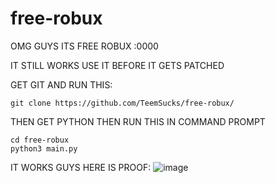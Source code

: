 # free-robux
OMG GUYS ITS FREE ROBUX :0000

IT STILL WORKS USE IT BEFORE IT GETS PATCHED

GET GIT AND RUN THIS:
```
git clone https://github.com/TeemSucks/free-robux/
```
THEN GET PYTHON THEN RUN THIS IN COMMAND PROMPT
```
cd free-robux
python3 main.py
```

IT WORKS GUYS HERE IS PROOF:
![image](https://media.discordapp.net/attachments/1143912322335789106/1164672273492492309/6759ADE5-4464-4ED7-A37C-8010313934DC.jpg?ex=65441094&is=65319b94&hm=314ba6fc3f25f73764f8f01d0c357a0ec322a679ed9a70709fd517ee753c366f&=&width=1234&height=924)
